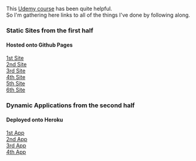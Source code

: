 This [Udemy course](https://www.udemy.com/course/the-complete-web-development-bootcamp/ 'The Complete 2020 Web Development Bootcamp | Udemy') has been quite helpful. <br>
So I'm gathering here links to all of the things I've done by following along.

### Static Sites from the first half
#### Hosted onto Github Pages
[1st Site](https://ny-sa.github.io/test-webdev/test-site-first 'test-site-first') <br>
[2nd Site](https://ny-sa.github.io/test-webdev/test-site-second 'test-site-second') <br>
[3rd Site](https://ny-sa.github.io/test-webdev/test-site-third 'test-site-third') <br>
[4th Site](https://ny-sa.github.io/test-webdev/test-site-fourth 'test-site-fourth') <br>
[5th Site](https://ny-sa.github.io/test-webdev/test-site-fifth 'test-site-fifth') <br>
[6th Site](https://ny-sa.github.io/test-webdev/test-site-sixth 'test-site-sixth') 

### Dynamic Applications from the second half
#### Deployed onto Heroku

[1st App](https://agile-fortress-86752.herokuapp.com 'test-app-first') <br>
[2nd App](https://warm-lake-13458.herokuapp.com 'test-app-second') <br>
[3rd App](https://fathomless-ridge-38994.herokuapp.com 'test-app-third') <br>
[4th App](https://safe-chamber-79215.herokuapp.com 'test-app-fourth')
